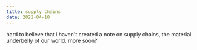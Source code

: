 ```yaml
---
title: supply chains
date: 2022-04-10
---
```


hard to believe that i haven't created a note on supply chains, the material underbelly of our world. more soon?